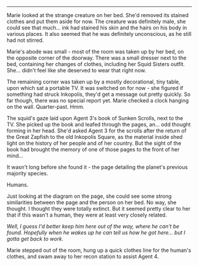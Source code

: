 ***

Marie looked at the strange creature on her bed. She'd removed its stained clothes and put them aside for now. The creature was definitely male, she could see that much... ink had stained his skin and the hairs on his body in various places. It also seemed that he was definitely unconscious, as he still had not stirred.

Marie's abode was small - most of the room was taken up by her bed, on the opposite corner of the doorway. There was a small dresser next to the bed, containing her changes of clothes, including her Squid Sisters outfit. She... didn't feel like she deserved to wear that right now.

The remaining corner was taken up by a mostly decorational, tiny table, upon which sat a portable TV. It was switched on for now - she figured if something had struck Inkopolis, they'd get a message out pretty quickly. So far though, there was no special report yet. Marie checked a clock hanging on the wall. Quarter-past. Hmm.

The squid's gaze laid upon Agent 3's book of Sunken Scrolls, next to the TV. She picked up the book and leafed through the pages, an... odd thought forming in her head. She'd asked Agent 3 for the scrolls after the return of the Great Zapfish to the old Inkopolis Square, as the material inside shed light on the history of her people and of her country. But the sight of the book had brought the memory of one of those pages to the front of her mind...

It wasn't long before she found it - the page detailing the planet's previous majority species.

Humans.

Just looking at the diagram on the page, she could see some strong similarities between the page and the person on her bed. No way, she thought. I thought they were totally extinct. But it seemed pretty clear to her that if this wasn't a human, they were at least very closely related.

*Well, I guess I'd better keep him here out of the way, where he can't be found. Hopefully when he wakes up he can tell us how he got here... but I gotta get back to work.*

Marie stepped out of the room, hung up a quick clothes line for the human's clothes, and swam away to her recon station to assist Agent 4.

